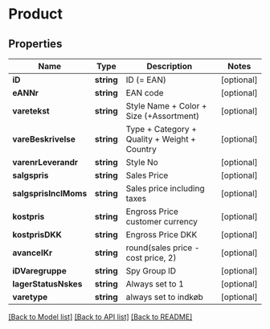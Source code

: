 # Product

## Properties
Name | Type | Description | Notes
------------ | ------------- | ------------- | -------------
**iD** | **string** | ID (&#x3D; EAN) | [optional] 
**eANNr** | **string** | EAN code | [optional] 
**varetekst** | **string** | Style Name  + Color + Size (+Assortment) | [optional] 
**vareBeskrivelse** | **string** | Type + Category + Quality + Weight + Country | [optional] 
**varenrLeverandr** | **string** | Style No | [optional] 
**salgspris** | **string** | Sales Price | [optional] 
**salgsprisInclMoms** | **string** | Sales price including taxes | [optional] 
**kostpris** | **string** | Engross Price customer currency | [optional] 
**kostprisDKK** | **string** | Engross Price DKK | [optional] 
**avanceIKr** | **string** | round(sales price - cost price, 2) | [optional] 
**iDVaregruppe** | **string** | Spy Group ID | [optional] 
**lagerStatusNskes** | **string** | Always set to 1 | [optional] 
**varetype** | **string** | always set to indkøb | [optional] 

[[Back to Model list]](../README.md#documentation-for-models) [[Back to API list]](../README.md#documentation-for-api-endpoints) [[Back to README]](../README.md)


